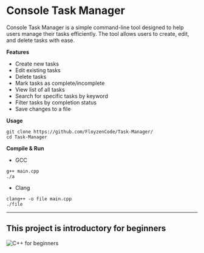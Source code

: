 # Console Task Manager
Console Task Manager is a simple command-line tool designed to help users manage their tasks efficiently. The tool allows users to create, edit, and delete tasks with ease.

**Features**
- Create new tasks
- Edit existing tasks
- Delete tasks
- Mark tasks as complete/incomplete
- View list of all tasks
- Search for specific tasks by keyword
- Filter tasks by completion status
- Save changes to a file

**Usage**
```
git clone https://github.com/FloyzenCode/Task-Manager/
cd Task-Manager
```
**Compile & Run**
- GCC
```
g++ main.cpp
./a
```
- Clang
```
clang++ -o file main.cpp
./file
```
---
**This project is introductory for beginners**
---
![C++ for beginners](https://media.geeksforgeeks.org/wp-content/cdn-uploads/20230304231205/C-Language2.png)
